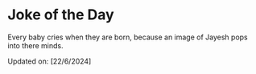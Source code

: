 # Joke of the Day

<!-- #joke -->
Every baby cries when they are born, because an image of Jayesh pops into there minds.

Updated on: [22/6/2024]
<!-- #jokeEnd -->
